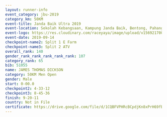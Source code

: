 ```yaml
---
layout: runner-info 
event_category: jbu-2019 
category_km: 50KM 
event-title: Janda Baik Ultra 2019 
event-location: Sekolah Kebangsaan, Kampung Janda Baik, Bentong, Pahang, Malaysia 
event-logo: https://res.cloudinary.com/raceyaya/image/upload/v1569217009/logo/janda-baik_vch1pc.jpg 
event-date: 2019-09-14 
checkpoint-name2: Split 1 E Farm 
checkpoint-name3: Split 2 ATV 
overall_rank: 140
gender_rank_rank_rank_rank_rank: 107
category_rank: 65
bib: 51055
name: JAMES THOMAS DICKSON
category: 50KM Men Open
gender: Male
start: 0-00.0
checkpoint2: 4-33-12
checkpoint3: 8-45-36
finish: 9-20-11
country: Not in File
certificate: https://drive.google.com/file/d/1CQBFVPHRcBCpdjKn8xPrH69fBSZ8fRK-/view?usp=sharing
---
```

